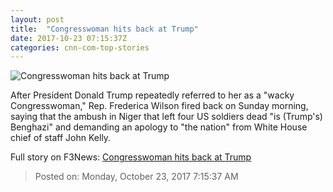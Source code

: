 ```yaml
---
layout: post
title:  "Congresswoman hits back at Trump"
date: 2017-10-23 07:15:37Z
categories: cnn-com-top-stories
---
```


![Congresswoman hits back at Trump](http://cdn.cnn.com/cnnnext/dam/assets/171022114918-frederica-wilson-super-tease.jpg)

After President Donald Trump repeatedly referred to her as a "wacky Congresswoman," Rep. Frederica Wilson fired back on Sunday morning, saying that the ambush in Niger that left four US soldiers dead "is (Trump's) Benghazi" and demanding an apology to "the nation" from White House chief of staff John Kelly.


Full story on F3News: [Congresswoman hits back at Trump](http://www.f3nws.com/n/nfDBdF)

> Posted on: Monday, October 23, 2017 7:15:37 AM
